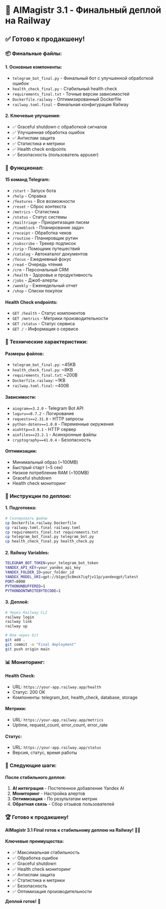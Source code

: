 # 🚀 AIMagistr 3.1 - Финальный деплой на Railway

## ✅ Готово к продакшену!

### 📦 **Финальные файлы:**

#### **1. Основные компоненты:**
- `telegram_bot_final.py` - Финальный бот с улучшенной обработкой ошибок
- `health_check_final.py` - Стабильный health check
- `requirements_final.txt` - Точные версии зависимостей
- `Dockerfile.railway` - Оптимизированный Dockerfile
- `railway.toml.final` - Финальная конфигурация Railway

#### **2. Ключевые улучшения:**
- ✅ Graceful shutdown с обработкой сигналов
- ✅ Улучшенная обработка ошибок
- ✅ Антиспам защита
- ✅ Статистика и метрики
- ✅ Health check endpoints
- ✅ Безопасность (пользователь appuser)

### 🎯 **Функционал:**

#### **15 команд Telegram:**
- `/start` - Запуск бота
- `/help` - Справка
- `/features` - Все возможности
- `/reset` - Сброс контекста
- `/metrics` - Статистика
- `/status` - Статус системы
- `/mailtriage` - Приоритизация писем
- `/timeblock` - Планирование задач
- `/receipt` - Обработка чеков
- `/routine` - Планировщик рутин
- `/subscribe` - Трекер подписок
- `/trip` - Помощник путешествий
- `/catalog` - Автокаталог документов
- `/focus` - Ежедневный фокус
- `/read` - Очередь чтения
- `/crm` - Персональный CRM
- `/health` - Здоровье и продуктивность
- `/jobs` - Джоб-алерты
- `/weekly` - Еженедельный отчет
- `/shop` - Списки покупок

#### **Health Check endpoints:**
- `GET /health` - Статус компонентов
- `GET /metrics` - Метрики производительности
- `GET /status` - Статус сервиса
- `GET /` - Информация о сервисе

### 🔧 **Технические характеристики:**

#### **Размеры файлов:**
- `telegram_bot_final.py`: ~45KB
- `health_check_final.py`: ~8KB
- `requirements_final.txt`: ~200B
- `Dockerfile.railway`: ~1KB
- `railway.toml.final`: ~400B

#### **Зависимости:**
- `aiogram==3.2.0` - Telegram Bot API
- `loguru==0.7.2` - Логирование
- `requests==2.31.0` - HTTP запросы
- `python-dotenv==1.0.0` - Переменные окружения
- `aiohttp==3.9.1` - HTTP сервер
- `aiofiles==23.2.1` - Асинхронные файлы
- `cryptography==41.0.4` - Безопасность

#### **Оптимизации:**
- Минимальный образ (~100MB)
- Быстрый старт (~5 сек)
- Низкое потребление RAM (~100MB)
- Graceful shutdown
- Health check мониторинг

### 🚀 **Инструкции по деплою:**

#### **1. Подготовка:**
```bash
# Скопировать файлы
cp Dockerfile.railway Dockerfile
cp railway.toml.final railway.toml
cp requirements_final.txt requirements.txt
cp telegram_bot_final.py telegram_bot.py
cp health_check_final.py health_check.py
```

#### **2. Railway Variables:**
```bash
TELEGRAM_BOT_TOKEN=your_telegram_bot_token
YANDEX_API_KEY=your_yandex_api_key
YANDEX_FOLDER_ID=your_folder_id
YANDEX_MODEL_URI=gpt://b1gej5c8msk7iqfjv11p/yandexgpt/latest
PORT=8000
PYTHONUNBUFFERED=1
PYTHONDONTWRITEBYTECODE=1
```

#### **3. Деплой:**
```bash
# Через Railway CLI
railway login
railway link
railway up

# Или через Git
git add .
git commit -m "Final deployment"
git push origin main
```

### 📊 **Мониторинг:**

#### **Health Check:**
- URL: `https://your-app.railway.app/health`
- Статус: 200 OK
- Компоненты: telegram_bot, health_check, database, storage

#### **Метрики:**
- URL: `https://your-app.railway.app/metrics`
- Uptime, request_count, error_count, error_rate

#### **Статус:**
- URL: `https://your-app.railway.app/status`
- Версия, статус, время работы

### 🎯 **Следующие шаги:**

#### **После стабильного деплоя:**
1. **AI интеграция** - Постепенное добавление Yandex AI
2. **Мониторинг** - Настройка алертов
3. **Оптимизация** - По результатам метрик
4. **Обратная связь** - Сбор отзывов пользователей

### 🏆 **Готово к продакшену!**

**AIMagistr 3.1 Final готов к стабильному деплою на Railway!** 🚀✨

#### **Ключевые преимущества:**
- ✅ Максимальная стабильность
- ✅ Обработка ошибок
- ✅ Graceful shutdown
- ✅ Health check мониторинг
- ✅ Антиспам защита
- ✅ Статистика и метрики
- ✅ Безопасность
- ✅ Оптимизация производительности

**Деплой готов!** 🎉
